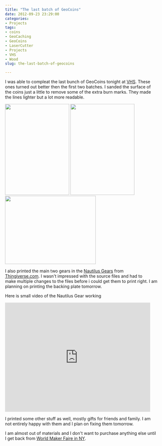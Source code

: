 ```yaml
---
title: "The last batch of GeoCoins"
date: 2012-09-23 23:29:00
categories:
- Projects
tags:
- coins
- GeoCaching
- GeoCoins
- LaserCutter
- Projects
- VHS
- Wood
slug: the-last-batch-of-geocoins

---
```


I was able to compleat the last bunch of GeoCoins tonight at <a href="vancouver.hackspace.ca">VHS</a>. These ones turned out better then the first two batches. I sanded the surface of the coins just a little to remove some of the extra burn marks. They made the lines lighter but a lot more readable.

<img class="size-medium wp-image-2880" title="gc62-85" src="/public/uploads/2012/09/gc62-85-212x300.png" alt="" width="212" height="300" /> <a href="/public/uploads/2012/09/gc86-109.png"><img class="size-medium wp-image-2879" title="gc86-109" src="/public/uploads/2012/09/gc86-109-212x300.png" alt="" width="212" height="300" /></a> <img class="size-medium wp-image-2877" title="2012-09-23 23.29.05" src="/public/uploads/2012/09/2012-09-23-23.29.05-300x225.jpg" alt="" width="300" height="225" />

I also printed the main two gears in the <a href="http://www.thingiverse.com/thing:27233">Nautilus Gears</a> from <a href="http://www.thingiverse.com">Thingiverse.com</a>. I wasn't impressed with the source files and had to make multiple changes to the files before i could get them to print right. I am planning on printing the backing plate tomorrow.

Here is small video of the Nautilus Gear working

<iframe src="http://www.youtube.com/embed/HfTFz79IEz4" frameborder="0" width="480" height="360"></iframe>

I printed some other stuff as well, mostly gifts for friends and family. I am not entirely happy with them and I plan on fixing them tomorrow.

I am almost out of materials and I don't want to purchase anything else until I get back from <a href="http://makerfaire.com/newyork/2012/index.html">World Maker Faire in NY</a>.
